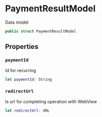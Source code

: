 # PaymentResultModel

Data model

``` swift
public struct PaymentResultModel
```

## Properties

### `paymentId`

Id for recurring

``` swift
let paymentId: String
```

### `redirectUrl`

Is url for completing operation with WebView

``` swift
let redirectUrl: URL
```
